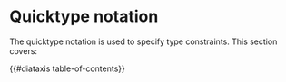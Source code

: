 # Quicktype notation

The quicktype notation is used to specify type constraints.
This section covers:

{{#diataxis table-of-contents}}
